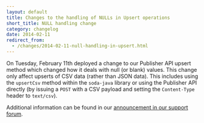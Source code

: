 ```yaml
---
layout: default
title: Changes to the handling of NULLs in Upsert operations 
short_title: NULL handling change
category: changelog
date: 2014-02-11
redirect_from:
  - /changes/2014-02-11-null-handling-in-upsert.html
---
```


On Tuesday, February 11th deployed a change to our Publisher API upsert method which changed how it deals with null (or blank) values. This change only affect upserts of CSV data (rather than JSON data). This includes using the `upsertCsv` method within the `soda-java` library or using the Publisher API directly (by issuing a `POST` with a CSV payload and setting the `Content-Type` header to `text/csv`).

Additional information can be found in our [announcement in our support forum](http://support.socrata.com/entries/39941593-NOTICE-Change-to-null-value-format-compatibility-with-Publisher-API).
